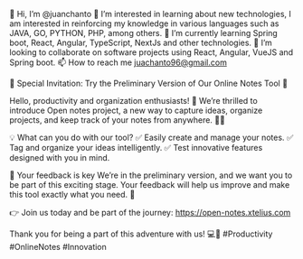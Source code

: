 👋 Hi, I’m @juanchanto
  👀 I’m interested in learning about new technologies, I am interested in reinforcing my knowledge in various languages such as JAVA, GO, PYTHON, PHP, among others.
  🌱 I’m currently learning Spring boot, React, Angular, TypeScript, NextJs and other technologies.
  💞️ I’m looking to collaborate on software projects using React, Angular, VueJS and Spring boot.
  📫 How to reach me juachanto96@gmail.com

  🌟 Special Invitation: Try the Preliminary Version of Our Online Notes Tool 🌟
  
  Hello, productivity and organization enthusiasts! 🚀
  We’re thrilled to introduce Open notes project, a new way to capture ideas, organize projects, and keep track of your notes from anywhere. 📝✨
  
  💡 What can you do with our tool?
  ✅ Easily create and manage your notes.
  ✅ Tag and organize your ideas intelligently.
  ✅ Test innovative features designed with you in mind.
  
  🎯 Your feedback is key
  We’re in the preliminary version, and we want you to be part of this exciting stage. Your feedback will help us improve and make this tool exactly what you need. 💬
  
  👉 Join us today and be part of the journey: https://open-notes.xtelius.com
  
  Thank you for being a part of this adventure with us! 💻🚀
  #Productivity #OnlineNotes #Innovation
<!---
juanchanto/juanchanto is a ✨ special ✨ repository because its `README.md` (this file) appears on your GitHub profile.
You can click the Preview link to take a look at your changes.
--->
